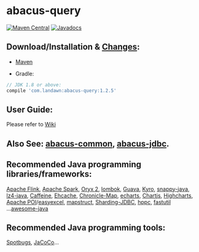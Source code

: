 # abacus-query
 

[![Maven Central](https://img.shields.io/maven-central/v/com.landawn/abacus-query.svg)](https://maven-badges.herokuapp.com/maven-central/com.landawn/abacus-query/)
[![Javadocs](https://www.javadoc.io/badge/com.landawn/abacus-query.svg)](https://www.javadoc.io/doc/com.landawn/abacus-query)
 

## Download/Installation & [Changes](https://github.com/landawn/abacus-query/blob/master/CHANGES.md):

* [Maven](http://search.maven.org/#search%7Cga%7C1%7Cg%3A%22com.landawn%22)

* Gradle:
```gradle
// JDK 1.8 or above:
compile 'com.landawn:abacus-query:1.2.5'
```


## User Guide:
Please refer to [Wiki](https://github.com/landawn/abacus-query/wiki)


## Also See: [abacus-common](https://github.com/landawn/abacus-common), [abacus-jdbc](https://github.com/landawn/abacus-jdbc).


## Recommended Java programming libraries/frameworks:
[Apache Flink](https://flink.apache.org/), 
[Apache Spark](https://spark.apache.org/), 
[Oryx 2](http://oryx.io/), 
[lombok](https://github.com/rzwitserloot/lombok), [Guava](https://github.com/google/guava), [Kyro](https://github.com/EsotericSoftware/kryo), [snappy-java](https://github.com/xerial/snappy-java), [lz4-java](https://github.com/lz4/lz4-java), [Caffeine](https://github.com/ben-manes/caffeine), [Ehcache](http://www.ehcache.org/), [Chronicle-Map](https://github.com/OpenHFT/Chronicle-Map), [echarts](https://github.com/apache/incubator-echarts), 
[Chartjs](https://github.com/chartjs/Chart.js), [Highcharts](https://www.highcharts.com/blog/products/highcharts/), [Apache POI](https://github.com/apache/poi)/[easyexcel](https://github.com/alibaba/easyexcel), [mapstruct](https://github.com/mapstruct/mapstruct), [Sharding-JDBC](https://github.com/apache/incubator-shardingsphere), [hppc](https://github.com/carrotsearch/hppc), [fastutil](https://github.com/vigna/fastutil) ...[awesome-java](https://github.com/akullpp/awesome-java)

## Recommended Java programming tools:
[Spotbugs](https://github.com/spotbugs/spotbugs), [JaCoCo](https://www.eclemma.org/jacoco/)...